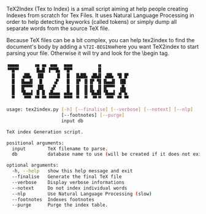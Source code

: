 TeX2Index (Tex to Index) is a small script aiming at help people creating Indexes from scratch for Tex Files.
It uses Natural Language Processing in order to help detecting keyworks (called tokens) or simply dump all separate words from the source TeX file.

Because TeX files can be a bit complex, you can help tex2index to find the document's body by adding a ```%T2I-BEGIN```where you want TeX2index to start parsing your file. Otherwise it will try and look for the \begin tag.

```bash
▗▄▄▄▖     ▗▄ ▄▖ ▄▄▖  ▄▄▄         ▗▖
▝▀█▀▘      █▄█ ▐▀▀█▖ ▀█▀         ▐▌
  █   ▟█▙  ▐█▌    ▐▌  █  ▐▙██▖ ▟█▟▌ ▟█▙ ▝█ █▘
  █  ▐▙▄▟▌  █    ▗▛   █  ▐▛ ▐▌▐▛ ▜▌▐▙▄▟▌ ▐█▌
  █  ▐▛▀▀▘ ▐█▌  ▗▛    █  ▐▌ ▐▌▐▌ ▐▌▐▛▀▀▘ ▗█▖
  █  ▝█▄▄▌ █ █ ▗█▄▄▖ ▄█▄ ▐▌ ▐▌▝█▄█▌▝█▄▄▌ ▟▀▙
  ▀   ▝▀▀ ▝▀ ▀▘▝▀▀▀▘ ▀▀▀ ▝▘ ▝▘ ▝▀▝▘ ▝▀▀ ▝▀ ▀▘

usage: tex2index.py [-h] [--finalise] [--verbose] [--notext] [--nlp]
                    [--footnotes] [--purge]
                    input db

TeX index Generation script.

positional arguments:
  input        TeX filename to parse.
  db           database name to use (will be created if it does not exist)

optional arguments:
  -h, --help   show this help message and exit
  --finalise   Generate the final TeX file
  --verbose    Display verbose informations
  --notext     Do not index individual words
  --nlp        Use Natural Language Processing (slow)
  --footnotes  Indexes footnotes
  --purge      Purge the index table.
```
